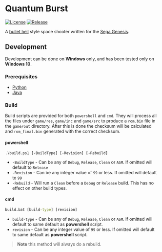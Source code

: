 # Quantum Burst

[![License][License]](LICENSE)
[![Release][Release Badge]][Release Workflow]

A [bullet hell] style space shooter written for the [Sega Genesis].

## Development

Development can be done on **Windows** only, and has been tested only on
**Windows 10**.

### Prerequisites

- [Python](https://www.python.org/downloads/windows)
- [Java](https://java.com/en/download/manual.jsp)

### Build

Build scripts are provided for both `powershell` and `cmd`. They will process
all the files under `game/res`, `game/inc` and `game/src` to produce a `rom.bin`
file in the `game/out` directory. After this is done the checksum will be
calculated and `rom_final.bin` generated with the correct checksum.

#### powershell

```pwsh
.\build.ps1 [-BuildType] [-Revision] [-Rebuild]
```

- `-BuildType` - Can be any of `Debug`, `Release`, `Clean` or `ASM`. If omitted
will default to `Release`
- `-Revision` - Can be any integer value of `99` or less. If omitted will
default to `99`
- `-Rebuild` - Will run a `Clean` before a `Debug` or `Release` build. This has
no effect on other build types.

#### cmd

```cmd
build.bat [build-type] [revision]
```

- `build-type` - Can be any of `Debug`, `Release`, `Clean` or `ASM`. If omitted
will default to same default as **powershell** script.
- `revision` - Can be any integer value of `99` or less. If omitted will default
to same default as **powershell** script.

> **Note** this method will always do a rebuild.

<!-- links -->
[License]: https://img.shields.io/github/license/devpow112/quantum-burst?label=License
[Release Badge]: https://github.com/devpow112/quantum-burst/actions/workflows/release.yml/badge.svg?branch=main
[Release Workflow]: https://github.com/devpow112/quantum-burst/actions/workflows/release.yml?query=branch%3Amain
[Bullet Hell]: https://en.wikipedia.org/wiki/Shoot_%27em_up#Bullet_hell
[Sega Genesis]: https://en.wikipedia.org/wiki/Sega_Genesis
